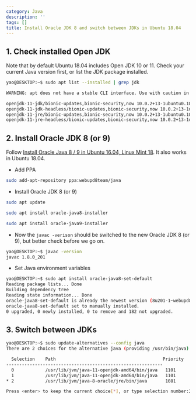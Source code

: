 ```yaml
---
category: Java
description: ''
tags: []
title: Install Oracle JDK 8 and switch between JDKs in Ubuntu 18.04
---
```


## 1. Check installed Open JDK

Note that by default Ubuntu 18.04 includes Open JDK 10 or 11. Check your current Java version first, or list the JDK package installed.

```bash
yao@DESKTOP:~$ sudo apt list --installed | grep jdk

WARNING: apt does not have a stable CLI interface. Use with caution in scripts.

openjdk-11-jdk/bionic-updates,bionic-security,now 10.0.2+13-1ubuntu0.18.04.4 amd64 [installed]
openjdk-11-jdk-headless/bionic-updates,bionic-security,now 10.0.2+13-1ubuntu0.18.04.4 amd64 [installed,automatic]
openjdk-11-jre/bionic-updates,bionic-security,now 10.0.2+13-1ubuntu0.18.04.4 amd64 [installed,automatic]
openjdk-11-jre-headless/bionic-updates,bionic-security,now 10.0.2+13-1ubuntu0.18.04.4 amd64 [installed,automatic]
```

## 2. Install Oracle JDK 8 (or 9)

Follow [Install Oracle Java 8 / 9 in Ubuntu 16.04, Linux Mint 18](http://tipsonubuntu.com/2016/07/31/install-oracle-java-8-9-ubuntu-16-04-linux-mint-18/). It also works in Ubuntu 18.04.

- Add PPA

```bash
sudo add-apt-repository ppa:webupd8team/java
```

- Install Oracle JDK 8 (or 9)

```bash
sudo apt update

sudo apt install oracle-java8-installer

sudo apt install oracle-java9-installer
```

- Now the `javac -verison` should be switched to the new Oracle JDK 8 (or 9), but better check before we go on.

```bash
yao@DESKTOP:~$ javac -version
javac 1.8.0_201
```

- Set Java environment variables

```bash
yao@DESKTOP:~$ sudo apt install oracle-java8-set-default
Reading package lists... Done
Building dependency tree
Reading state information... Done
oracle-java8-set-default is already the newest version (8u201-1~webupd8~1).
oracle-java8-set-default set to manually installed.
0 upgraded, 0 newly installed, 0 to remove and 182 not upgraded.
```

## 3. Switch between JDKs

```bash
yao@DESKTOP:~$ sudo update-alternatives --config java
There are 2 choices for the alternative java (providing /usr/bin/java).

  Selection    Path                                         Priority   Status
------------------------------------------------------------
  0            /usr/lib/jvm/java-11-openjdk-amd64/bin/java   1101      auto mode
  1            /usr/lib/jvm/java-11-openjdk-amd64/bin/java   1101      manual mode
* 2            /usr/lib/jvm/java-8-oracle/jre/bin/java       1081      manual mode

Press <enter> to keep the current choice[*], or type selection number:2
```